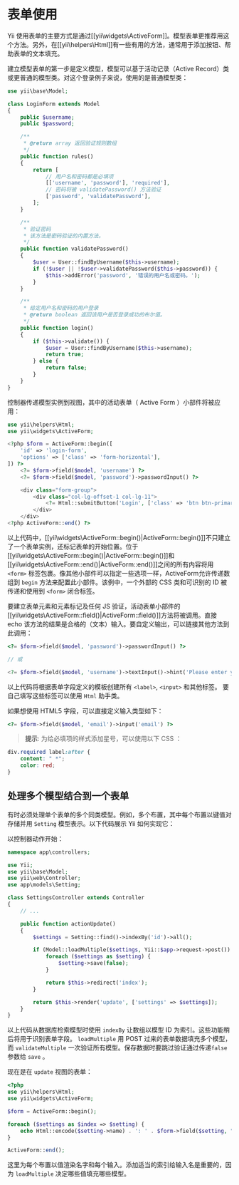 表单使用
==================

Yii 使用表单的主要方式是通过[[yii\widgets\ActiveForm]]。模型表单更推荐用这个方法。另外，在[[yii\helpers\Html]]有一些有用的方法，通常用于添加按钮、帮助表单的文本填充。

建立模型表单的第一步是定义模型，模型可以基于活动记录（Active Record）类或更普通的模型类。对这个登录例子来说，使用的是普通模型类：

```php
use yii\base\Model;

class LoginForm extends Model
{
    public $username;
    public $password;

    /**
     * @return array 返回验证规则数组
     */
    public function rules()
    {
        return [
            // 用户名和密码都是必填项
            [['username', 'password'], 'required'],
            // 密码将被 validatePassword() 方法验证
            ['password', 'validatePassword'],
        ];
    }

    /**
     * 验证密码
     * 该方法是密码验证的内置方法。
     */
    public function validatePassword()
    {
        $user = User::findByUsername($this->username);
        if (!$user || !$user->validatePassword($this->password)) {
            $this->addError('password', '错误的用户名或密码。');
        }
    }

    /**
     * 给定用户名和密码的用户登录
     * @return boolean 返回该用户是否登录成功的布尔值。
     */
    public function login()
    {
        if ($this->validate()) {
            $user = User::findByUsername($this->username);
            return true;
        } else {
            return false;
        }
    }
}
```

控制器传递模型实例到视图，其中的活动表单（ Active Form ）小部件将被应用：

```php
use yii\helpers\Html;
use yii\widgets\ActiveForm;

<?php $form = ActiveForm::begin([
    'id' => 'login-form',
    'options' => ['class' => 'form-horizontal'],
]) ?>
    <?= $form->field($model, 'username') ?>
    <?= $form->field($model, 'password')->passwordInput() ?>

    <div class="form-group">
        <div class="col-lg-offset-1 col-lg-11">
            <?= Html::submitButton('Login', ['class' => 'btn btn-primary']) ?>
        </div>
    </div>
<?php ActiveForm::end() ?>
```

以上代码中，[[yii\widgets\ActiveForm::begin()|ActiveForm::begin()]]不只建立了一个表单实例，还标记表单的开始位置。位于[[yii\widgets\ActiveForm::begin()|ActiveForm::begin()]]和[[yii\widgets\ActiveForm::end()|ActiveForm::end()]]之间的所有内容将用 `<form>` 标签包裹。像其他小部件可以指定一些选项一样，ActiveForm允许传递数组到 `begin` 方法来配置此小部件。该例中，一个外部的 CSS 类和可识别的 ID 被传递和使用到 `<form>` 闭合标签。

要建立表单元素和元素标记及任何 JS 验证，活动表单小部件的[[yii\widgets\ActiveForm::field()|ActiveForm::field()]]方法将被调用。直接 echo 该方法的结果是合格的（文本）输入。要自定义输出，可以链接其他方法到此调用：

```php
<?= $form->field($model, 'password')->passwordInput() ?>

// 或

<?= $form->field($model, 'username')->textInput()->hint('Please enter your name')->label('Name') ?>
```

以上代码将根据表单字段定义的模板创建所有 `<label>`, `<input>` 和其他标签。
要自己填写这些标签可以使用 `Html` 助手类。

如果想使用 HTML5 字段，可以直接定义输入类型如下：

```php
<?= $form->field($model, 'email')->input('email') ?>
```

> **提示**: 为给必填项的样式添加星号，可以使用以下 CSS ：
>
```css
div.required label:after {
    content: " *";
    color: red;
}
```

处理多个模型结合到一个表单
-------------------------------------------

有时必须处理单个表单的多个同类模型。例如，多个布置，其中每个布置以键值对存储并用 `Setting` 模型表示。以下代码展示 Yii 如何实现它：

以控制器动作开始：

```php
namespace app\controllers;

use Yii;
use yii\base\Model;
use yii\web\Controller;
use app\models\Setting;

class SettingsController extends Controller
{
    // ...

    public function actionUpdate()
    {
        $settings = Setting::find()->indexBy('id')->all();

        if (Model::loadMultiple($settings, Yii::$app->request->post()) && Model::validateMultiple($settings)) {
            foreach ($settings as $setting) {
                $setting->save(false);
            }

            return $this->redirect('index');
        }

        return $this->render('update', ['settings' => $settings]);
    }
}
```

以上代码从数据库检索模型时使用 `indexBy` 让数组以模型 ID 为索引。这些功能稍后将用于识别表单字段。 `loadMultiple` 用 POST 过来的表单数据填充多个模型，而 `validateMultiple` 一次验证所有模型。保存数据时要跳过验证通过传递`false` 参数给 `save` 。

现在是在 `update` 视图的表单：

```php
<?php
use yii\helpers\Html;
use yii\widgets\ActiveForm;

$form = ActiveForm::begin();

foreach ($settings as $index => $setting) {
    echo Html::encode($setting->name) . ': ' . $form->field($setting, "[$index]value");
}

ActiveForm::end();
```

这里为每个布置以值渲染名字和每个输入。添加适当的索引给输入名是重要的，因为 `loadMultiple` 决定哪些值填充哪些模型。
